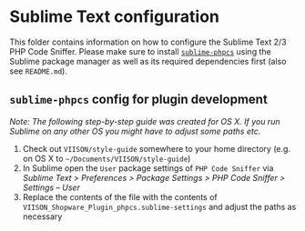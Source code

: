 # Sublime Text configuration

This folder contains information on how to configure the Sublime Text 2/3 PHP Code Sniffer. Please make sure to install [`sublime-phpcs`](http://benmatselby.github.io/sublime-phpcs/) using the Sublime package manager as well as its required dependencies first (also see `README.md`).

## `sublime-phpcs` config for plugin development

*Note: The following step-by-step guide was created for OS X. If you run Sublime on any other OS you might have to adjust some paths etc.*

1. Check out `VIISON/style-guide` somewhere to your home directory (e.g. on OS X to `~/Documents/VIISON/style-guide`)
2. In Sublime open the `User` package settings of `PHP Code Sniffer` via *Sublime Text > Preferences > Package Settings > PHP Code Sniffer > Settings – User*
3. Replace the contents of the file with the contents of `VIISON_Shopware_Plugin_phpcs.sublime-settings` and adjust the paths as necessary
